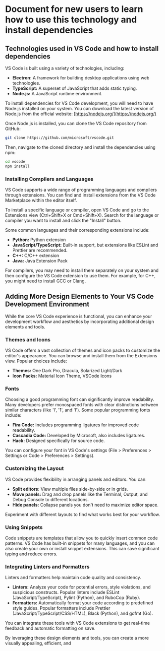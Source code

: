 # Document for new users to learn how to use this technology and install dependencies

## Technologies used in VS Code and how to install dependencies

VS Code is built using a variety of technologies, including:

* **Electron:** A framework for building desktop applications using web technologies.
* **TypeScript:** A superset of JavaScript that adds static typing.
* **Node.js:** A JavaScript runtime environment.

To install dependencies for VS Code development, you will need to have Node.js installed on your system. You can download the latest version of Node.js from the official website: [https://nodejs.org/](https://nodejs.org/)

Once Node.js is installed, you can clone the VS Code repository from GitHub:

```bash
git clone https://github.com/microsoft/vscode.git
```

Then, navigate to the cloned directory and install the dependencies using npm:

```bash
cd vscode
npm install
```

### Installing Compilers and Languages

VS Code supports a wide range of programming languages and compilers through extensions. You can find and install extensions from the VS Code Marketplace within the editor itself.

To install a specific language or compiler, open VS Code and go to the Extensions view (Ctrl+Shift+X or Cmd+Shift+X). Search for the language or compiler you want to install and click the "Install" button.

Some common languages and their corresponding extensions include:

* **Python:** Python extension
* **JavaScript/TypeScript:** Built-in support, but extensions like ESLint and Prettier are recommended.
* **C++:** C/C++ extension
* **Java:** Java Extension Pack

For compilers, you may need to install them separately on your system and then configure the VS Code extension to use them. For example, for C++, you might need to install GCC or Clang.
## Adding More Design Elements to Your VS Code Development Environment

While the core VS Code experience is functional, you can enhance your development workflow and aesthetics by incorporating additional design elements and tools.

### Themes and Icons

VS Code offers a vast collection of themes and icon packs to customize the editor's appearance. You can browse and install them from the Extensions view. Popular choices include:

* **Themes:** One Dark Pro, Dracula, Solarized Light/Dark
* **Icon Packs:** Material Icon Theme, VSCode Icons

### Fonts

Choosing a good programming font can significantly improve readability. Many developers prefer monospaced fonts with clear distinctions between similar characters (like 'l', '1', and 'I'). Some popular programming fonts include:

* **Fira Code:** Includes programming ligatures for improved code readability.
* **Cascadia Code:** Developed by Microsoft, also includes ligatures.
* **Hack:** Designed specifically for source code.

You can configure your font in VS Code's settings (File > Preferences > Settings or Code > Preferences > Settings).

### Customizing the Layout

VS Code provides flexibility in arranging panels and editors. You can:

* **Split editors:** View multiple files side-by-side or in grids.
* **Move panels:** Drag and drop panels like the Terminal, Output, and Debug Console to different locations.
* **Hide panels:** Collapse panels you don't need to maximize editor space.

Experiment with different layouts to find what works best for your workflow.

### Using Snippets

Code snippets are templates that allow you to quickly insert common code patterns. VS Code has built-in snippets for many languages, and you can also create your own or install snippet extensions. This can save significant typing and reduce errors.

### Integrating Linters and Formatters

Linters and formatters help maintain code quality and consistency.

* **Linters:** Analyze your code for potential errors, style violations, and suspicious constructs. Popular linters include ESLint (JavaScript/TypeScript), Pylint (Python), and RuboCop (Ruby).
* **Formatters:** Automatically format your code according to predefined style guides. Popular formatters include Prettier (JavaScript/TypeScript/CSS/HTML), Black (Python), and gofmt (Go).

You can integrate these tools with VS Code extensions to get real-time feedback and automatic formatting on save.

By leveraging these design elements and tools, you can create a more visually appealing, efficient, and
